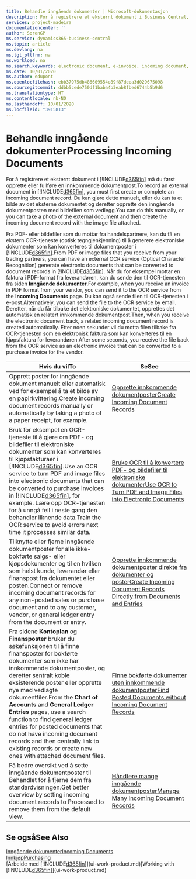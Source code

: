 ```yaml
---
title: Behandle inngående dokumenter | Microsoft-dokumentasjon
description: For å registrere et eksternt dokument i Business Central, for eksempel en PDF, må du først opprette eller fullføre en innkommende dokumentpost.
services: project-madeira
documentationcenter: ''
author: SorenGP
ms.service: dynamics365-business-central
ms.topic: article
ms.devlang: na
ms.tgt_pltfrm: na
ms.workload: na
ms.search.keywords: electronic document, e-invoice, incoming document, OCR, ecommerce, document exchange, import invoice
ms.date: 10/01/2020
ms.author: edupont
ms.openlocfilehash: ebb37975db486609554e89f87deea3d029675098
ms.sourcegitcommit: ddbb5cede750df1baba4b3eab8fbed6744b5b9d6
ms.translationtype: HT
ms.contentlocale: nb-NO
ms.lasthandoff: 10/01/2020
ms.locfileid: "3915813"
---
```

# <a name="processing-incoming-documents"></a><span data-ttu-id="8095a-103">Behandle inngående dokumenter</span><span class="sxs-lookup"><span data-stu-id="8095a-103">Processing Incoming Documents</span></span>
<span data-ttu-id="8095a-104">For å registrere et eksternt dokument i [!INCLUDE[d365fin](includes/d365fin_md.md)] må du først opprette eller fullføre en innkommende dokumentpost.</span><span class="sxs-lookup"><span data-stu-id="8095a-104">To record an external document in [!INCLUDE[d365fin](includes/d365fin_md.md)], you must first create or complete an incoming document record.</span></span> <span data-ttu-id="8095a-105">Du kan gjøre dette manuelt, eller du kan ta et bilde av det eksterne dokumentet og deretter opprette den inngående dokumentposten med bildefilen som vedlegg.</span><span class="sxs-lookup"><span data-stu-id="8095a-105">You can do this manually, or you can take a photo of the external document and then create the incoming document record with the image file attached.</span></span>

<span data-ttu-id="8095a-106">Fra PDF- eller bildefiler som du mottar fra handelspartnere, kan du få en ekstern OCR-tjeneste (optisk tegngjenkjenning) til å generere elektroniske dokumenter som kan konverteres til dokumentposter i [!INCLUDE[d365fin](includes/d365fin_md.md)].</span><span class="sxs-lookup"><span data-stu-id="8095a-106">From PDF or image files that you receive from your trading partners, you can have an external OCR service (Optical Character Recognition) generate electronic documents that can be converted to document records in [!INCLUDE[d365fin](includes/d365fin_md.md)].</span></span> <span data-ttu-id="8095a-107">Når du for eksempel mottar en faktura i PDF-format fra leverandøren, kan du sende den til OCR-tjenesten fra siden **Inngående dokumenter**.</span><span class="sxs-lookup"><span data-stu-id="8095a-107">For example, when you receive an invoice in PDF format from your vendor, you can send it to the OCR service from the **Incoming Documents** page.</span></span> <span data-ttu-id="8095a-108">Du kan også sende filen til OCR-tjenesten i e-post.</span><span class="sxs-lookup"><span data-stu-id="8095a-108">Alternatively, you can send the file to the OCR service by email.</span></span> <span data-ttu-id="8095a-109">Deretter, når du får tilbake det elektroniske dokumentet, opprettes det automatisk en relatert innkommende dokumentpost.</span><span class="sxs-lookup"><span data-stu-id="8095a-109">Then, when you receive the electronic document back, a related incoming document record is created automatically.</span></span> <span data-ttu-id="8095a-110">Etter noen sekunder vil du motta filen tilbake fra OCR-tjenesten som en elektronisk faktura som kan konverteres til en kjøpsfaktura for leverandøren.</span><span class="sxs-lookup"><span data-stu-id="8095a-110">After some seconds, you receive the file back from the OCR service as an electronic invoice that can be converted to a purchase invoice for the vendor.</span></span>

| <span data-ttu-id="8095a-111">Hvis du vil</span><span class="sxs-lookup"><span data-stu-id="8095a-111">To</span></span> | <span data-ttu-id="8095a-112">Se</span><span class="sxs-lookup"><span data-stu-id="8095a-112">See</span></span> |
| --- | --- |
| <span data-ttu-id="8095a-113">Opprett poster for inngående dokument manuelt eller automatisk ved for eksempel å ta et bilde av en papirkvittering.</span><span class="sxs-lookup"><span data-stu-id="8095a-113">Create incoming document records manually or automatically by taking a photo of a paper receipt, for example.</span></span> |[<span data-ttu-id="8095a-114">Opprette innkommende dokumentposter</span><span class="sxs-lookup"><span data-stu-id="8095a-114">Create Incoming Document Records</span></span>](across-how-create-income-document-records.md) |
| <span data-ttu-id="8095a-115">Bruk for eksempel en OCR-tjeneste til å gjøre om PDF- og bildefiler til elektroniske dokumenter som kan konverteres til kjøpsfakturaer i [!INCLUDE[d365fin](includes/d365fin_md.md)].</span><span class="sxs-lookup"><span data-stu-id="8095a-115">Use an OCR service to turn PDF and image files into electronic documents that can be converted to purchase invoices in [!INCLUDE[d365fin](includes/d365fin_md.md)], for example.</span></span> <span data-ttu-id="8095a-116">Lære opp OCR-tjenesten for å unngå feil i neste gang den behandler liknende data.</span><span class="sxs-lookup"><span data-stu-id="8095a-116">Train the OCR service to avoid errors next time it processes similar data.</span></span> |[<span data-ttu-id="8095a-117">Bruke OCR til å konvertere PDF- og bildefiler til elektroniske dokumenter</span><span class="sxs-lookup"><span data-stu-id="8095a-117">Use OCR to Turn PDF and Image Files into Electronic Documents</span></span>](across-how-use-ocr-pdf-images-files.md) |
| <span data-ttu-id="8095a-118">Tilknytte eller fjerne inngående dokumentposter for alle ikke-bokførte salgs- eller kjøpsdokumenter og til en hvilken som helst kunde, leverandør eller finanspost fra dokumentet eller posten.</span><span class="sxs-lookup"><span data-stu-id="8095a-118">Connect or remove incoming document records for any non-posted sales or purchase document and to any customer, vendor, or general ledger entry from the document or entry.</span></span> |[<span data-ttu-id="8095a-119">Opprette innkommende dokumentposter direkte fra dokumenter og poster</span><span class="sxs-lookup"><span data-stu-id="8095a-119">Create Incoming Document Records Directly from Documents and Entries</span></span>](across-how-connect-disconnect-income-document-records.md) |
| <span data-ttu-id="8095a-120">Fra sidene **Kontoplan** og **Finansposter** bruker du søkefunksjonen til å finne finansposter for bokførte dokumenter som ikke har innkommende dokumentposter, og deretter sentralt koble eksisterende poster eller opprette nye med vedlagte dokumentfiler.</span><span class="sxs-lookup"><span data-stu-id="8095a-120">From the **Chart of Accounts** and **General Ledger Entries** pages, use a search function to find general ledger entries for posted documents that do not have incoming document records and then centrally link to existing records or create new ones with attached document files.</span></span> |[<span data-ttu-id="8095a-121">Finne bokførte dokumenter uten innkommende dokumentposter</span><span class="sxs-lookup"><span data-stu-id="8095a-121">Find Posted Documents without Incoming Document Records</span></span>](across-how-find-posted-documents-without-income-document-records.md) |
| <span data-ttu-id="8095a-122">Få bedre oversikt ved å sette inngående dokumentposter til Behandlet for å fjerne dem fra standardvisningen.</span><span class="sxs-lookup"><span data-stu-id="8095a-122">Get better overview by setting incoming document records to Processed to remove them from the default view.</span></span> |[<span data-ttu-id="8095a-123">Håndtere mange inngående dokumentposter</span><span class="sxs-lookup"><span data-stu-id="8095a-123">Manage Many Incoming Document Records</span></span>](across-how-manage-many-income-document-records.md) |

## <a name="see-also"></a><span data-ttu-id="8095a-124">Se også</span><span class="sxs-lookup"><span data-stu-id="8095a-124">See Also</span></span>
[<span data-ttu-id="8095a-125">Inngående dokumenter</span><span class="sxs-lookup"><span data-stu-id="8095a-125">Incoming Documents</span></span>](across-income-documents.md)  
[<span data-ttu-id="8095a-126">Innkjøp</span><span class="sxs-lookup"><span data-stu-id="8095a-126">Purchasing</span></span>](purchasing-manage-purchasing.md)  
<span data-ttu-id="8095a-127">[Arbeide med [!INCLUDE[d365fin](includes/d365fin_md.md)]](ui-work-product.md)</span><span class="sxs-lookup"><span data-stu-id="8095a-127">[Working with [!INCLUDE[d365fin](includes/d365fin_md.md)]](ui-work-product.md)</span></span>
